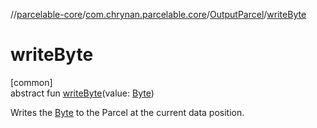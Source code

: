 //[parcelable-core](../../../index.md)/[com.chrynan.parcelable.core](../index.md)/[OutputParcel](index.md)/[writeByte](write-byte.md)

# writeByte

[common]\
abstract fun [writeByte](write-byte.md)(value: [Byte](https://kotlinlang.org/api/latest/jvm/stdlib/kotlin/-byte/index.html))

Writes the [Byte](write-byte.md) to the Parcel at the current data position.
